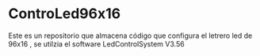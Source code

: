 # ControLed96x16
Este es un repositorio que almacena código que configura el letrero led de 96x16 , se utilzia el software LedControlSystem V3.56
